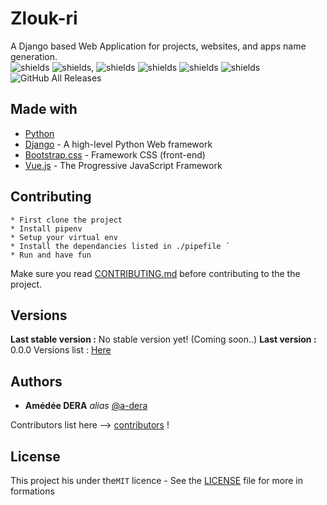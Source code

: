 # Zlouk-ri
A Django based Web Application for projects, websites, and apps name generation.<br>
![shields](https://img.shields.io/badge/-Generate-lightgrey) ![shields](https://img.shields.io/badge/-Projects-lightgrey),
 ![shields](https://img.shields.io/badge/-Website-lightgrey) ![shields](https://img.shields.io/badge/-And-lightgrey)
 ![shields](https://img.shields.io/badge/-Applications-lightgrey) ![shields](https://img.shields.io/badge/-Names-lightgrey)
<br>
![GitHub All Releases](https://img.shields.io/github/downloads/a-dera/Zlouk-ri/total?color=Blue&label=downloads)
<br>


## Made with
* [Python](https://python.org/)
* [Django](https://www.djangoproject.com/) - A high-level Python Web framework
* [Bootstrap.css](https://getbootstrap.com/) - Framework CSS (front-end)
* [Vue.js](https://vuejs.org/) - The Progressive JavaScript Framework

## Contributing
 ```
 * First clone the project
 * Install pipenv
 * Setup your virtual env
 * Install the dependancies listed in ./pipefile ´
 * Run and have fun 

```
 
Make sure you read  [CONTRIBUTING.md](CONTRIBUTING.md) before contributing to the the project.

## Versions
**Last stable version  :** No stable version yet! (Coming soon..)
**Last version  :** 0.0.0
Versions list : [Here](https://github.com/a-dera/Zlouk-ri/tags)


## Authors
* **Amédée DERA** _alias_ [@a-dera](https://github.com/a-dera)

Contributors list here --> [contributors](https://github.com/a-dera/Zlouk-ri/contributors) !


## License

This project his under the``MIT``  licence - See  the [LICENSE](LICENSE)  file for more in formations

